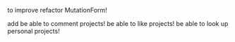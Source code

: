 



to improve
refactor MutationForm!


add be able to comment projects!
be able to like projects!
be able to look up personal projects!

